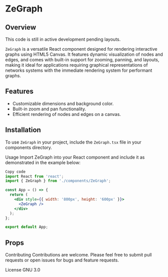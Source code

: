 # ZeGraph

## Overview

This code is still in active development pending layouts.

`ZeGraph` is a versatile React component designed for rendering interactive graphs using HTML5 Canvas. It features dynamic visualization of nodes and edges, and comes with built-in support for zooming, panning, and layouts, making it ideal for applications requiring graphical representations of networks systems with the immediate rendering system for performant graphs.

## Features

- Customizable dimensions and background color.
- Built-in zoom and pan functionality.
- Efficient rendering of nodes and edges on a canvas.

## Installation

To use `ZeGraph` in your project, include the `ZeGraph.tsx` file in your components directory.

Usage
Import ZeGraph into your React component and include it as demonstrated in the example below:

```jsx
Copy code
import React from 'react';
import { ZeGraph } from './components/ZeGraph';

const App = () => {
  return (
    <div style={{ width: '800px', height: '600px' }}>
      <ZeGraph />
    </div>
  );
};

export default App;

```

## Props

Contributing
Contributions are welcome. Please feel free to submit pull requests or open issues for bugs and feature requests.

License
GNU 3.0
